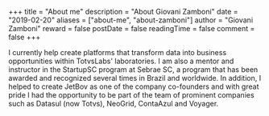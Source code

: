 +++
title = "About me"
description = "About Giovani Zamboni"
date = "2019-02-20"
aliases = ["about-me", "about-zamboni"]
author = "Giovani Zamboni"
reward = false
postDate = false
readingTime = false
comment = false
+++

I currently help create platforms that transform data into business opportunities within TotvsLabs' laboratories. I am also a mentor and instructor in the StartupSC program at Sebrae SC, a program that has been awarded and recognized several times in Brazil and worldwide. In addition, I helped to create JetBov as one of the company co-founders and with great pride I had the opportunity to be part of the team of prominent companies such as Datasul (now Totvs), NeoGrid, ContaAzul and Voyager.